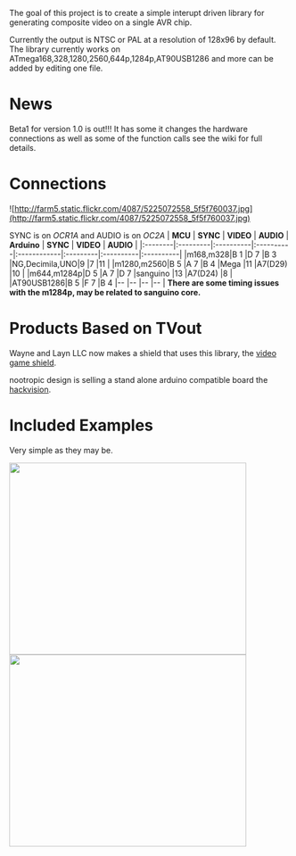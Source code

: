The goal of this project is to create a simple interupt driven library for generating composite video on a single AVR chip.

Currently the output is  NTSC or PAL at a resolution of 128x96 by default.
The library currently works on ATmega168,328,1280,2560,644p,1284p,AT90USB1286 and more can be added by editing one file.

# News #
Beta1 for version 1.0 is out!!! It has some it changes the hardware connections as well as some of the function calls see the wiki for full details.

# Connections #
![http://farm5.static.flickr.com/4087/5225072558_5f5f760037.jpg](http://farm5.static.flickr.com/4087/5225072558_5f5f760037.jpg)

SYNC is on _OCR1A_ and AUDIO is on _OC2A_
| **MCU** | **SYNC** | **VIDEO** | **AUDIO** | **Arduino** | **SYNC** | **VIDEO** | **AUDIO** |
|:--------|:---------|:----------|:----------|:------------|:---------|:----------|:----------|
|m168,m328|B 1       |D 7        |B 3        |NG,Decimila,UNO|9         |7          |11         |
|m1280,m2560|B 5       |A 7        |B 4        |Mega         |11        |A7(D29)    |10         |
|m644,m1284p|D 5       |A 7        |D 7        |sanguino     |13        |A7(D24)    |8          |
|AT90USB1286|B 5       |F 7        |B 4        |--           |--        |--         |--         |
**There are some timing issues with the m1284p, may be related to sanguino core.**


# Products Based on TVout #
Wayne and Layn LLC now makes a shield that uses this library, the
[video game shield](http://wayneandlayne.com/projects/video-game-shield/games/).


nootropic design is selling a stand alone arduino compatible board the
[hackvision](http://nootropicdesign.com/hackvision/).


# Included Examples #
Very simple as they may be.

<a href='http://www.youtube.com/watch?feature=player_embedded&v=MEg_V4YZDh0' target='_blank'><img src='http://img.youtube.com/vi/MEg_V4YZDh0/0.jpg' width='425' height=344 /></a>
<a href='http://www.youtube.com/watch?feature=player_embedded&v=bHpFv_x_8Kk' target='_blank'><img src='http://img.youtube.com/vi/bHpFv_x_8Kk/0.jpg' width='425' height=344 /></a>
